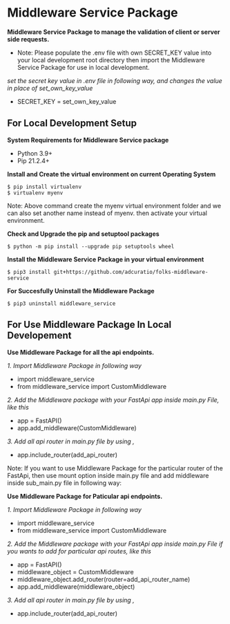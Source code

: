 # Middleware Service Package

**Middleware Service Package to manage the validation of client or server side requests.**

- Note: Please populate the .env file with own SECRET_KEY value into your local development root directory then import the Middleware Service Package for use in local development.

*set the secret key value in .env file in following way, and changes the value in place of set_own_key_value*
- SECRET_KEY = set_own_key_value 


## For Local Development Setup

**System Requirements for Middleware Service package**
- Python 3.9+
- Pip 21.2.4+

**Install and Create the virtual environment on current Operating System**
```
$ pip install virtualenv
$ virtualenv myenv
```
Note: Above command create the myenv virtual environment folder and we can also set another name instead of   myenv. then activate your virtual environment.


**Check and Upgrade the pip and setuptool packages**
```
$ python -m pip install --upgrade pip setuptools wheel
```

**Install the Middleware Service Package in your virtual environment**
```
$ pip3 install git+https://github.com/adcuratio/folks-middleware-service
```

**For Succesfully Uninstall the Middleware Package**
```
$ pip3 uninstall middleware_service
``` 


## For Use Middleware Package In Local Developement  

**Use Middleware Package for all the api endpoints.**

*1. Import Middleware Package in following way*
- import middleware_service
- from middleware_service import CustomMiddleware

*2. Add the Middleware package with your FastApi app inside main.py File, like this*
- app = FastAPI()
- app.add_middleware(CustomMiddleware)

*3. Add all api router in main.py file by using ,*
- app.include_router(add_api_router)


Note: If you want to use Middleware Package for the particular router of the FastApi, then use mount option inside main.py file and add middleware inside sub_main.py file in following way:

**Use Middleware Package for Paticular api endpoints.**

*1. Import Middleware Package in following way*
- import middleware_service
- from middleware_service import CustomMiddleware

*2. Add the Middleware package with your FastApi app inside main.py File if you wants to add for particular api routes, like this*
- app = FastAPI()
- middleware_object = CustomMiddleware
- middleware_object.add_router(router=add_api_router_name)
- app.add_middleware(middleware_object)

*3. Add all api router in main.py file by using ,*
- app.include_router(add_api_router)





 

